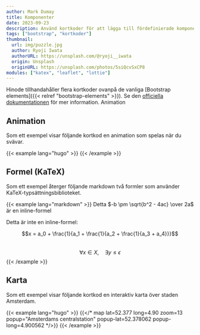 ```yaml
---
author: Mark Dumay
title: Komponenter
date: 2023-09-23
description: Använd kortkoder för att lägga till fördefinierade komponenter som drivs av externa bibliotek.
tags: ["bootstrap", "kortkoder"]
thumbnail:
  url: img/puzzle.jpg
  author: Ryoji Iwata
  authorURL: https://unsplash.com/@ryoji__iwata
  origin: Unsplash
  originURL: https://unsplash.com/photos/5siQcvSxCP8
modules: ["katex", "leaflet", "lottie"]
---
```

Hinode tillhandahåller flera kortkoder ovanpå de vanliga [Bootstrap elements]({{< relref "bootstrap-elements" >}}). Se den [officiella dokumentationen](about:blank) för mer information.
Animation

## Animation

Som ett exempel visar följande kortkod en animation som spelas när du svävar.

<!-- markdownlint-disable MD037 -->
{{< example lang="hugo" >}}
{{< /example >}}
<!-- markdownlint-enable MD037 -->

## Formel (KaTeX)

Som ett exempel återger följande markdown två formler som använder KaTeX-typsättningsbiblioteket.

{{< example lang="markdown" >}}
Detta $-b \pm \sqrt{b^2 - 4ac} \over 2a$ är en inline-formel

Detta är inte en inline-formel:

$$x = a_0 + \frac{1}{a_1 + \frac{1}{a_2 + \frac{1}{a_3 + a_4}}}$$  
$$\forall x \in X, \quad \exists y \leq \epsilon$$
{{< /example >}}

## Karta

Som ett exempel visar följande kortkod en interaktiv karta över staden Amsterdam.

<!-- markdownlint-disable MD037 -->
{{< example lang="hugo" >}}
{{</* map lat=52.377 long=4.90 zoom=13 popup="Amsterdams centralstation" popup-lat=52.378062 popup-long=4.900562 */>}}
{{< /example >}}
<!-- markdownlint-enable MD037 -->
